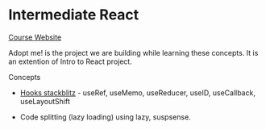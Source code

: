 # Intermediate React

[Course Website](https://react-v8.holt.courses/lessons/welcome/intro)

Adopt me! is the project we are building while learning these concepts. It is an extention of Intro to React project.

Concepts

- [Hooks stackblitz](https://stackblitz.com/edit/ir5?file=src%2Froutes%2FUseRef.jsx&hideExplorer=1&initialPath=/useRef&view=both) - useRef, useMemo, useReducer, useID, useCallback, useLayoutShift

- Code splitting (lazy loading) using lazy, suspsense.

